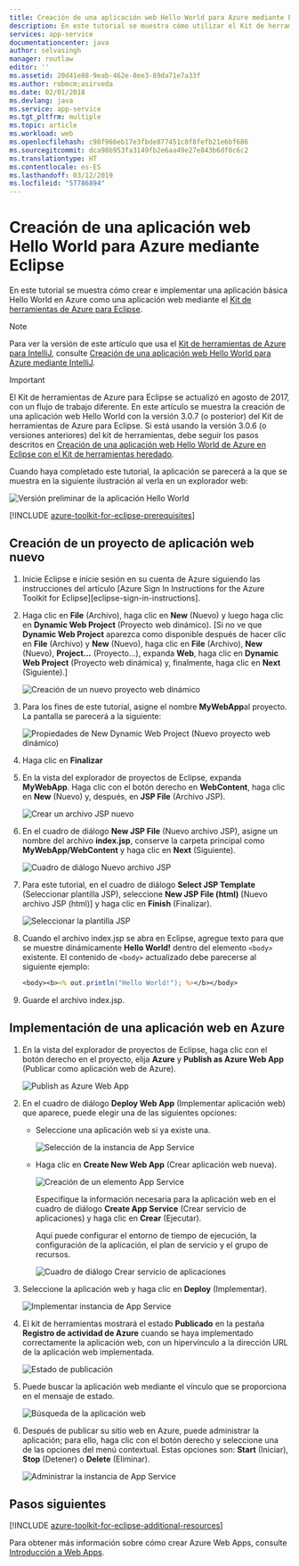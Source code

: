 ```yaml
---
title: Creación de una aplicación web Hello World para Azure mediante Eclipse
description: En este tutorial se muestra cómo utilizar el Kit de herramientas de Azure para Eclipse para crear una aplicación web Hello World para Azure.
services: app-service
documentationcenter: java
author: selvasingh
manager: routlaw
editor: ''
ms.assetid: 20d41e88-9eab-462e-8ee3-89da71e7a33f
ms.author: robmcm;asirveda
ms.date: 02/01/2018
ms.devlang: java
ms.service: app-service
ms.tgt_pltfrm: multiple
ms.topic: article
ms.workload: web
ms.openlocfilehash: c98f966eb17e3fbde877451c8f8fefb21e6bf686
ms.sourcegitcommit: dca98b953fa3149fb2e6aa49e27e843b6df0c6c2
ms.translationtype: HT
ms.contentlocale: es-ES
ms.lasthandoff: 03/12/2019
ms.locfileid: "57786894"
---
```

# <a name="create-a-hello-world-web-app-for-azure-using-eclipse"></a>Creación de una aplicación web Hello World para Azure mediante Eclipse

En este tutorial se muestra cómo crear e implementar una aplicación básica Hello World en Azure como una aplicación web mediante el [Kit de herramientas de Azure para Eclipse].

> [!NOTE]
>
> Para ver la versión de este artículo que usa el [Kit de herramientas de Azure para IntelliJ], consulte [Creación de una aplicación web Hello World para Azure mediante IntelliJ][intellij-hello-world].
>

> [!IMPORTANT]
> 
> El Kit de herramientas de Azure para Eclipse se actualizó en agosto de 2017, con un flujo de trabajo diferente. En este artículo se muestra la creación de una aplicación web Hello World con la versión 3.0.7 (o posterior) del Kit de herramientas de Azure para Eclipse. Si está usando la versión 3.0.6 (o versiones anteriores) del kit de herramientas, debe seguir los pasos descritos en [Creación de una aplicación web Hello World de Azure en Eclipse con el Kit de herramientas heredado][Legacy Version].
> 

Cuando haya completado este tutorial, la aplicación se parecerá a la que se muestra en la siguiente ilustración al verla en un explorador web:

![Versión preliminar de la aplicación Hello World][browse-web-app]

[!INCLUDE [azure-toolkit-for-eclipse-prerequisites](../includes/azure-toolkit-for-eclipse-prerequisites.md)]

## <a name="create-a-new-web-app-project"></a>Creación de un proyecto de aplicación web nuevo

1. Inicie Eclipse e inicie sesión en su cuenta de Azure siguiendo las instrucciones del artículo [Azure Sign In Instructions for the Azure Toolkit for Eclipse][eclipse-sign-in-instructions].

1. Haga clic en **File** (Archivo), haga clic en **New** (Nuevo) y luego haga clic en **Dynamic Web Project** (Proyecto web dinámico). [Si no ve que **Dynamic Web Project** aparezca como disponible después de hacer clic en **File** (Archivo) y **New** (Nuevo), haga clic en **File** (Archivo), **New** (Nuevo), **Project...** (Proyecto...), expanda **Web**, haga clic en **Dynamic Web Project** (Proyecto web dinámica) y, finalmente, haga clic en **Next** (Siguiente).]

   ![Creación de un nuevo proyecto web dinámico][file-new-dynamic-web-project]

2. Para los fines de este tutorial, asigne el nombre **MyWebApp**al proyecto. La pantalla se parecerá a la siguiente:
   
   ![Propiedades de New Dynamic Web Project (Nuevo proyecto web dinámico)][dynamic-web-project-properties]

3. Haga clic en **Finalizar**

4. En la vista del explorador de proyectos de Eclipse, expanda **MyWebApp**. Haga clic con el botón derecho en **WebContent**, haga clic en **New** (Nuevo) y, después, en **JSP File** (Archivo JSP).

   ![Crear un archivo JSP nuevo][create-new-jsp-file]

5. En el cuadro de diálogo **New JSP File** (Nuevo archivo JSP), asigne un nombre del archivo **index.jsp**, conserve la carpeta principal como **MyWebApp/WebContent** y haga clic en **Next** (Siguiente).

   ![Cuadro de diálogo Nuevo archivo JSP][new-jsp-file-dialog]

6. Para este tutorial, en el cuadro de diálogo **Select JSP Template** (Seleccionar plantilla JSP), seleccione **New JSP File (html)** [Nuevo archivo JSP (html)] y haga clic en **Finish** (Finalizar).

   ![Seleccionar la plantilla JSP][select-jsp-template]

7. Cuando el archivo index.jsp se abra en Eclipse, agregue texto para que se muestre dinámicamente **Hello World!** dentro del elemento `<body>` existente. El contenido de `<body>` actualizado debe parecerse al siguiente ejemplo:
   
   ```jsp
   <body><b><% out.println("Hello World!"); %></b></body>
   ```

8. Guarde el archivo index.jsp.

## <a name="deploy-your-web-app-to-azure"></a>Implementación de una aplicación web en Azure

1. En la vista del explorador de proyectos de Eclipse, haga clic con el botón derecho en el proyecto, elija **Azure** y **Publish as Azure Web App** (Publicar como aplicación web de Azure).
   
   ![Publish as Azure Web App][publish-as-azure-web-app]

1. En el cuadro de diálogo **Deploy Web App** (Implementar aplicación web) que aparece, puede elegir una de las siguientes opciones:

   * Seleccione una aplicación web si ya existe una.

      ![Selección de la instancia de App Service][select-app-service]

   * Haga clic en **Create New Web App** (Crear aplicación web nueva).

      ![Creación de un elemento App Service][create-app-service]

      Especifique la información necesaria para la aplicación web en el cuadro de diálogo **Create App Service** (Crear servicio de aplicaciones) y haga clic en **Crear** (Ejecutar).

      Aquí puede configurar el entorno de tiempo de ejecución, la configuración de la aplicación, el plan de servicio y el grupo de recursos.

      ![Cuadro de diálogo Crear servicio de aplicaciones][create-app-service-dialog]

1. Seleccione la aplicación web y haga clic en **Deploy** (Implementar).

   ![Implementar instancia de App Service][deploy-app-service]

1. El kit de herramientas mostrará el estado **Publicado** en la pestaña **Registro de actividad de Azure** cuando se haya implementado correctamente la aplicación web, con un hipervínculo a la dirección URL de la aplicación web implementada.

   ![Estado de publicación][publish-status]

1. Puede buscar la aplicación web mediante el vínculo que se proporciona en el mensaje de estado.

   ![Búsqueda de la aplicación web][browse-web-app]

1. Después de publicar su sitio web en Azure, puede administrar la aplicación; para ello, haga clic con el botón derecho y seleccione una de las opciones del menú contextual. Estas opciones son: **Start** (Iniciar), **Stop** (Detener) o **Delete** (Eliminar).

   ![Administrar la instancia de App Service][manage-app-service]

## <a name="next-steps"></a>Pasos siguientes

[!INCLUDE [azure-toolkit-for-eclipse-additional-resources](../includes/azure-toolkit-for-eclipse-additional-resources.md)]

Para obtener más información sobre cómo crear Azure Web Apps, consulte [Introducción a Web Apps].

<!-- URL List -->

[Kit de herramientas de Azure para Eclipse]: azure-toolkit-for-eclipse.md
[kit de herramientas de Azure para IntelliJ]: ../intellij/azure-toolkit-for-intellij.md
[intellij-hello-world]: ../intellij/azure-toolkit-for-intellij-create-hello-world-web-app.md
[Introducción a Web Apps]: /azure/app-service/app-service-web-overview
[Apache Tomcat]: http://tomcat.apache.org/
[Jetty]: http://www.eclipse.org/jetty/
[Legacy Version]: azure-toolkit-for-eclipse-create-hello-world-web-app-legacy-version.md

<!-- IMG List -->

[browse-web-app]: ./media/azure-toolkit-for-eclipse-create-hello-world-web-app/browse-web-app.png
[file-new-dynamic-web-project]: ./media/azure-toolkit-for-eclipse-create-hello-world-web-app/file-new-dynamic-web-project.png
[dynamic-web-project-properties]: ./media/azure-toolkit-for-eclipse-create-hello-world-web-app/dynamic-web-project-properties.png
[create-new-jsp-file]: ./media/azure-toolkit-for-eclipse-create-hello-world-web-app/create-new-jsp-file.png
[new-jsp-file-dialog]: ./media/azure-toolkit-for-eclipse-create-hello-world-web-app/new-jsp-file-dialog.png
[select-jsp-template]: ./media/azure-toolkit-for-eclipse-create-hello-world-web-app/select-jsp-template.png
[publish-as-azure-web-app]: ./media/azure-toolkit-for-eclipse-create-hello-world-web-app/publish-as-azure-web-app.png
[deploy-web-app-dialog]: ./media/azure-toolkit-for-eclipse-create-hello-world-web-app/deploy-web-app-dialog.png
[select-app-service]: ./media/azure-toolkit-for-eclipse-create-hello-world-web-app/select-app-service.png
[create-app-service-dialog]: ./media/azure-toolkit-for-eclipse-create-hello-world-web-app/create-app-service-dialog.png
[publish-status]: ./media/azure-toolkit-for-eclipse-create-hello-world-web-app/publish-status.png
[create-app-service]: ./media/azure-toolkit-for-eclipse-create-hello-world-web-app/create-app-service.png
[deploy-app-service]: ./media/azure-toolkit-for-eclipse-create-hello-world-web-app/deploy-app-service.png
[manage-app-service]: ./media/azure-toolkit-for-eclipse-create-hello-world-web-app/manage-app-service.png
